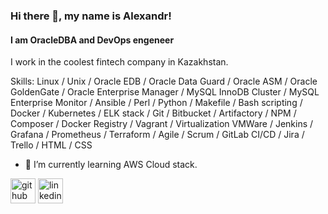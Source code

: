 ### Hi there 👋, my name is Alexandr!
#### I am OracleDBA and DevOps engeneer
I work in the coolest fintech company in Kazakhstan.

Skills: Linux / Unix / Oracle EDB / Oracle Data Guard / Oracle ASM / Oracle GoldenGate / Oracle Enterprise Manager / MySQL InnoDB Cluster / MySQL Enterprise Monitor / Ansible / Perl / Python / Makefile / Bash scripting / Docker / Kubernetes / ELK stack / Git / Bitbucket / Artifactory / NPM / Composer / Docker Registry / Vagrant / Virtualization VMWare / Jenkins / Grafana / Prometheus / Terraform / Agile / Scrum / GitLab CI/CD / Jira / Trello / HTML / CSS

- 🌱 I’m currently learning AWS Cloud stack. 


[<img src='https://cdn.jsdelivr.net/npm/simple-icons@3.0.1/icons/github.svg' alt='github' height='40'>](https://github.com/slavnyj)  [<img src='https://cdn.jsdelivr.net/npm/simple-icons@3.0.1/icons/linkedin.svg' alt='linkedin' height='40'>](https://www.linkedin.com/in/ivanov1/)  


